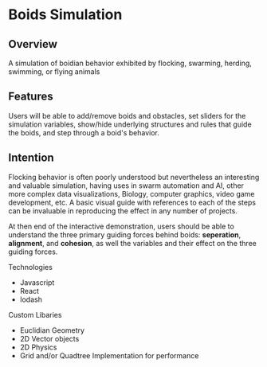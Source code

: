 # Boids Simulation

## Overview
A simulation of boidian behavior exhibited by flocking, swarming, herding, swimming, or flying animals

## Features
Users will be able to add/remove boids and obstacles, set sliders for the simulation variables, show/hide underlying structures and rules that guide the boids, and step through a boid's behavior.

## Intention
Flocking behavior is often poorly understood but nevertheless an interesting and valuable simulation, having uses in swarm automation and AI, other more complex data visualizations, Biology, computer graphics, video game development, etc.  A basic visual guide with references to each of the steps can be invaluable in reproducing the effect in any number of projects.

At then end of the interactive demonstration, users
should be able to understand the three primary guiding
forces behind boids: **seperation**, **alignment**, and **cohesion**, as well the variables and their effect on the three guiding forces.

Technologies
* Javascript
* React
* lodash

Custom Libaries
* Euclidian Geometry
* 2D Vector objects
* 2D Physics
* Grid and/or Quadtree Implementation for performance